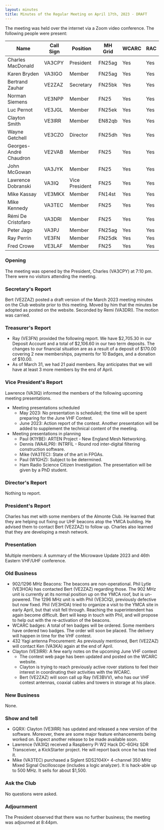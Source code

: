 ```yaml
---
layout: minutes
title: Minutes of the Regular Meeting on April 17th, 2023 - DRAFT
---
```

The meeting was held over the internet via a Zoom video conference.
The following people were present:

| Name                   | Call Sign  | Position         | MH Grid | WCARC | RAC |
|------------------------|------------|------------------|---------|-------|-----|
| Charles MacDonald      | VA3CPY     | President        | FN25ag  | Yes   | Yes |
| Karen Bryden           | VA3IGO     | Member           | FN25ag  | Yes   | Yes |
| Bertrand Zauhar        | VE2ZAZ     | Secretary        | FN25bk  | Yes   | Yes |
| Norman Siemens         | VE3NPP     | Member           | FN25    | Yes   | Yes |
| Luc Pernot             | VE3JGL     | Member           | FN25ek  | Yes   | Yes |
| Clayton Smith          | VE3IRR     | Member           | EN82qb  | Yes   | Yes |
| Wayne Getchell         | VE3CZO     | Director         | FN25dh  | Yes   | Yes |
| Georges-André Chaudron | VE2VAB     | Member           | FN25    | Yes   | Yes |
| John McGowan           | VA3JYK     | Member           | FN25    | Yes   | Yes |
| Lawrence Dobranski     | VA3IQ      | Vice President   | FN25    | Yes   | Yes |
| Mike Kassay            | VE3MKX     | Member           | FN14st  | Yes   | Yes |
| Mike Kennedy           | VA3TEC     | Member           | FN25    | Yes   | Yes |
| Rémi De Cristofaro     | VA3DRI     | Member           | FN25    | Yes   | Yes |
| Peter Jago             | VA3PJ      | Member           | FN25ag  | Yes   | Yes |
| Ray Perrin             | VE3FN      | Member           | FN25dk  | Yes   | Yes |
| Fred Crowe             | VE3LAF     | Member           | FN25    | Yes   | Yes |

### Opening
The meeting was opened by the President, Charles (VA3CPY) at 7:10 pm.
There were no visitors attending the meeting.

### Secretary's Report
Bert (VE2ZAZ) posted a draft version of the March 2023 meeting minutes on the Club website prior to this meeting. Moved by him that the minutes be adopted as posted on the website. Seconded by Remi (VA3DRI). The motion was carried. 

### Treasurer's Report
- Ray (VE3FN) provided the following report. We have $2,705.30 in our Deposit Account and a total of $2,106.60 in our two term deposits. The changes to our financial situation are as a result of a deposit of $170.00 covering 2 new memberships, payments for 10 Badges, and a donation of $10.00.
- As of March 31, we had 21 paid members. Ray anticipates that we will have at least 3 more members by the end of April.

### Vice President's Report
Lawrence (VA3IQ) informed the members of the following upcoming meeting presentations.
- Meeting presentations scheduled
   - May 2023: No presentation is scheduled; the time will be spent preparing for the June VHF Contest.
   - June 2023: Action report of the contest. Another presentation will be added to supplement the technical content of the meeting. 
- Meeting presentations in planning
   - Paul (K1YBE): ARTEN Project - New England Mesh Networking.
   - Dennis (WA4LPR): INTRFIL - Round rod inter-digital filtering construction software.
   - Mike (VA3TEC): State of the art in FPGAs.
   - Paul (W1GHZ): Subject to be determined.
   - Ham Radio Science Citizen Investigation. The presentation will be given by a PhD student. 
      
### Director's Report
Nothing to report.

### President's Report
Charles has met with some members of the Almonte Club. He learned that they are helping out fixing our UHF beacons atop the YMCA building. He advised them to contact Bert (VE2ZAZ) to follow up. Charles also learned that they are developing a mesh network.

### Presentation 
Multiple members: A summary of the Microwave Update 2023 and 46th Eastern VHF/UHF conference.

### Old Business
- 902/1296 MHz Beacons: The beacons are non-operational. Phil Lytle (VE3HOA) has contacted Bert (VE2ZAZ) regarding those. The 902 MHz unit is currently at its normal position up on the YMCA roof, but is un-powered. The 1296 MHz unit is with Phil (VE3CIQ), previously defective but now fixed. Phil (VE3HOA) tried to organize a visit to the YMCA site in early April, but that visit fell through. Reaching the superintendent has again become difficult. Bert will keep in touch with Phil, and will propose to help out with the re-activation of the beacons.
- WCARC badges: A total of ten badges will be ordered. Some members have ordered two badges. The order will soon be placed. The delivery will happen in time for the VHF contest.
- 432 Yagi antenna Procurement: As previously mentioned, Bert (VE2ZAZ) will contact Ken (VA3KA)  again at the end of April.
- Clayton (VE3IRR): A few early notes on the upcoming June VHF contest
   - The contest web page has been updated and posted on the WCARC website.
   - Clayton is trying to reach previously active rover stations to feel their interest in coordinating their activities with the WCARC.
   - Bert (VE2ZAZ) will soon call up Ray (VE3BVV), who has our VHF contest antennas, coaxial cables and towers in storage at his place.

### New Business
None.

### Show and tell 
- GQRX: Clayton (VE3IRR) has updated and released a new version of the software. Moreover, there are some major feature enhancements being worked on. Expect another release to be made available soon.
- Lawrence (VA3IQ) received a Raspberry Pi W2 Hack DC-6GHz SDR Transceiver, a KickStarter project. He will report back once he has tried it.
- Mike (VA3TEC) purchased a Siglent SDS2104X+ 4-channel 350 MHz Mixed Signal Oscilloscope (includes a logic analyzer). It is hack-able up to 500 MHz. It sells for about $1,500.

### Ask the Club
No questions were asked.

### Adjournment
The President observed that there was no further business; the meeting was adjourned at 8:44pm.
